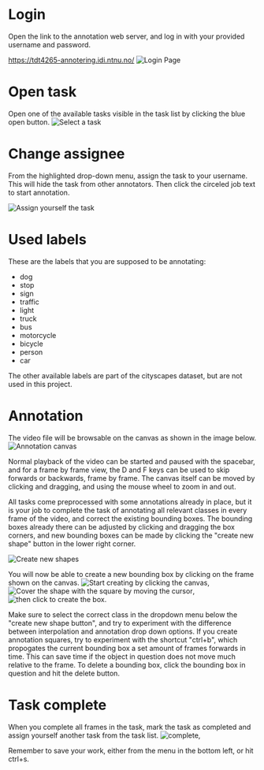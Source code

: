 # Login
Open the link to the annotation web server, and log in with your provided username and password.

https://tdt4265-annotering.idi.ntnu.no/
![Login Page](./walkthrough_images/login_edit.png)

# Open task
Open one of the available tasks visible in the task list by clicking the blue open button.
![Select a task](./walkthrough_images/tasks_edit.png)

# Change assignee
From the highlighted drop-down menu, assign the task to your username. This will hide the task from other annotators. Then click the circeled job text to start annotation.

![Assign yourself the task](./walkthrough_images/task_assignee_edit.png)

# Used labels
These are the labels that you are supposed to be annotating: 

* dog 
* stop 
* sign 
* traffic 
* light 
* truck 
* bus
* motorcycle 
* bicycle 
* person 
* car

The other available labels are part of the cityscapes dataset, but are not used in this project.

# Annotation

The video file will be browsable on the canvas as shown in the image below. ![Annotation canvas](./walkthrough_images/canvas.png)

Normal playback of the video can be started and paused with the spacebar, and for a frame by frame view, the D and F keys can be used to skip forwards or backwards, frame by frame. The canvas itself can be moved by clicking and dragging, and using the mouse wheel to zoom in and out.

All tasks come preprocessed with some annotations already in place, but it is your job to complete the task of annotating all relevant classes in every frame of the video, and correct the existing bounding boxes. The bounding boxes already there can be adjusted by clicking and dragging the box corners, and new bounding boxes can be made by clicking the "create new shape" button in the lower right corner.

![Create new shapes](./walkthrough_images/create_shape.png) 

You will now be able to create a new bounding box by clicking on the frame shown on the canvas. ![Start creating by clicking the canvas](./walkthrough_images/canvas_shape_part1.png), ![Cover the shape with the square by moving the cursor](./walkthrough_images/canvas_shape_part2.png), ![then click to create the box](./walkthrough_images/canvas_shape_part3.png).

Make sure to select the correct class in the dropdown menu below the "create new shape button", and try to experiment with the difference between interpolation and annotation drop down options. 
If you create annotation squares, try to experiment with the shortcut "ctrl+b", which propogates the current bounding box a set amount of frames forwards in time. This can save time if the object in question does not move much relative to the frame. To delete a bounding box, click the bounding box in question and hit the delete button.


# Task complete
When you complete all frames in the task, mark the task as completed and assign yourself another task from the task list.
![complete](./walkthrough_images/canvas_completed.png),  

Remember to save your work, either from the menu in the bottom left, or hit ctrl+s.

